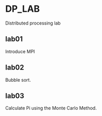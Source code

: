 # DP_LAB
Distributed processing lab

## lab01

Introduce MPI

## lab02

Bubble sort.

## lab03

Calculate Pi using the Monte Carlo Method.
